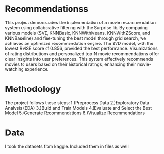 # Recommendationss
This project demonstrates the implementation of a movie recommendation system using collaborative filtering with the Surprise lib. By comparing various models (SVD, KNNBasic, KNNWithMeans, KNNWithZScore, and KNNBaseline) and fine-tuning the best model through grid search, we achieved an optimized recommendation engine. The SVD model, with the lowest RMSE score of 0.856, provided the best performance. Visualizations of rating distributions and personalized top-N movie recommendations offer clear insights into user preferences. This system effectively recommends movies to users based on their historical ratings, enhancing their movie-watching experience.

# Methodology
The project follows these steps:
1.)Preprocess Data
2.)Exploratory Data Analysis (EDA)
3.)Build and Train Models
4.)Evaluate and Select the Best Model
5.)Generate Recommendations
6.)Visualize Recommendations

# Data
I took the datasets from kaggle. Included them in files as well
